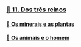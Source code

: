 ### [📑 11. Dos três reinos](#lde.2.11)
#### [📃 Os minerais e as plantas](#lde.2.11.1)
#### [📃 Os animais e o homem](#lde.2.11.2)
